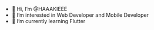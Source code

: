 - 👋 Hi, I’m @HAAAKIEEE
- 👀 I’m interested in Web Developer and Mobile Developer
- 🌱 I’m currently learning Flutter
<!---
- 💞️ I’m looking to collaborate on ...
- 📫 How to reach me ...
- 😄 Pronouns: ...
- ⚡ Fun fact: ...
--->
<!---
HAAAKIEEE/HAAAKIEEE is a ✨ special ✨ repository because its `README.md` (this file) appears on your GitHub profile.
You can click the Preview link to take a look at your changes.
--->
